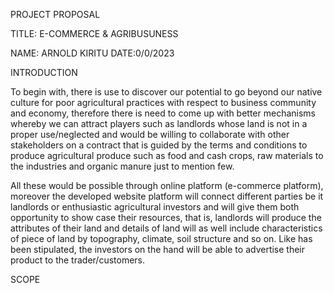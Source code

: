 PROJECT PROPOSAL 

TITLE: E-COMMERCE & AGRIBUSUNESS 

NAME: ARNOLD KIRITU                                                                                                  DATE:0/0/2023 

 

INTRODUCTION 

To begin with, there is use to discover our potential to go beyond our native culture for poor agricultural practices with respect to business community and economy, therefore there is need to come up with better mechanisms whereby we can attract players such as landlords whose land is not in a proper use/neglected and would be willing to collaborate with other stakeholders on a contract that is guided by the terms and conditions to produce agricultural produce such as food and cash crops, raw materials to the industries and organic manure just to mention few. 

All these would be possible through online platform (e-commerce platform), moreover the developed website platform  will connect different parties be it landlords or enthusiastic agricultural investors and will give them both opportunity to show case their resources, that is, landlords will produce the attributes of their land and details of land will as well include characteristics of piece of land by topography, climate, soil structure and so on. Like has been stipulated, the investors on the hand will be able to advertise their product to the trader/customers. 

SCOPE 

 

 

 

 
